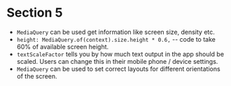 # Section 5

- ```MediaQuery``` can be used get information like screen size, density etc.
- ```height: MediaQuery.of(context).size.height * 0.6,``` -- code to take 60% of available screen height.
- ```textScaleFactor``` tells you by how much text output in the app should be scaled. Users can change this in their mobile phone / device settings.
- ```MediaQuery``` can be used to set correct layouts for different orientations of the screen.
